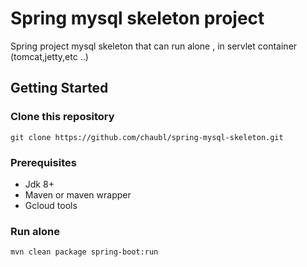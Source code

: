 # Spring mysql skeleton project

Spring project mysql skeleton that can run alone , in servlet container (tomcat,jetty,etc ..) 


## Getting Started
### Clone this repository
```
git clone https://github.com/chaubl/spring-mysql-skeleton.git
```

### Prerequisites
- Jdk 8+
- Maven or maven wrapper 
- Gcloud tools

### Run alone
```
mvn clean package spring-boot:run
```
